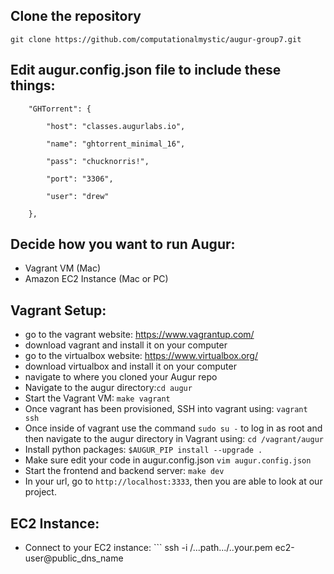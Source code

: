 ## Clone the repository
```
git clone https://github.com/computationalmystic/augur-group7.git
```
## Edit augur.config.json file to include these things:
```
    "GHTorrent": {

        "host": "classes.augurlabs.io",

        "name": "ghtorrent_minimal_16",

        "pass": "chucknorris!",

        "port": "3306",

        "user": "drew"

    },
```

## Decide how you want to run Augur:
* Vagrant VM (Mac)
* Amazon EC2 Instance (Mac or PC)

## Vagrant Setup:
* go to the vagrant website: https://www.vagrantup.com/
* download vagrant and install it on your computer
* go to the virtualbox website: https://www.virtualbox.org/
* download virtualbox and install it on your computer
* navigate to where you cloned your Augur repo
* Navigate to the augur directory:```cd augur```
* Start the Vagrant VM: ```make vagrant```
* Once vagrant has been provisioned, SSH into vagrant using: ```vagrant ssh```
* Once inside of vagrant use the command ```sudo su -``` to log in as root and then navigate to the augur directory in Vagrant using: ```cd /vagrant/augur```
* Install python packages: ```$AUGUR_PIP install --upgrade .```
* Make sure edit your code in augur.config.json ```vim augur.config.json```
* Start the frontend and backend server: ```make dev```
* In your url, go to ```http://localhost:3333```, then you are able to look at our project.

## EC2 Instance:
* Connect to your EC2 instance: ``` ssh -i /...path.../..your.pem ec2-user@public_dns_name
